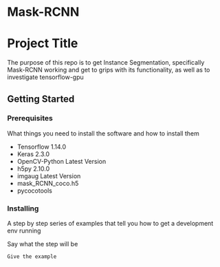 # Mask-RCNN
# Project Title

The purpose of this repo is to get Instance Segmentation, specifically Mask-RCNN working and get to grips with its functionality, as well as to investigate tensorflow-gpu

## Getting Started

### Prerequisites

What things you need to install the software and how to install them

- Tensorflow 1.14.0
- Keras 2.3.0
- OpenCV-Python Latest Version
- h5py 2.10.0
- imgaug Latest Version
- mask_RCNN_coco.h5
- pycocotools

### Installing

A step by step series of examples that tell you how to get a development env running

Say what the step will be

```
Give the example
```


